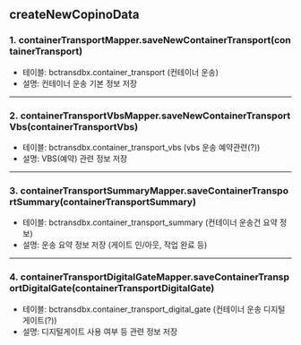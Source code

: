 
## createNewCopinoData
### 1. containerTransportMapper.saveNewContainerTransport(containerTransport)
- 테이블: bctransdbx.container_transport (컨테이너 운송)
- 설명: 컨테이너 운송 기본 정보 저장
---
### 2. containerTransportVbsMapper.saveNewContainerTransportVbs(containerTransportVbs)
- 테이블: bctransdbx.container_transport_vbs (vbs 운송 예약관련(?))
- 설명: VBS(예약) 관련 정보 저장

---
### 3. containerTransportSummaryMapper.saveContainerTransportSummary(containerTransportSummary)
- 테이블: bctransdbx.container_transport_summary (컨테이너 운송건 요약 정보)
- 설명: 운송 요약 정보 저장 (게이트 인/아웃, 작업 완료 등)

---
### 4. containerTransportDigitalGateMapper.saveContainerTransportDigitalGate(containerTransportDigitalGate)
- 테이블: bctransdbx.container_transport_digital_gate (컨테이너 운송 디지털 게이트(?))
- 설명: 디지털게이트 사용 여부 등 관련 정보 저장
